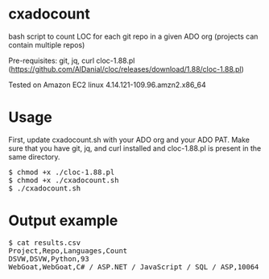 # cxadocount

bash script to count LOC for each git repo in a given ADO org (projects can contain multiple repos)

Pre-requisites: git, jq, curl cloc-1.88.pl (https://github.com/AlDanial/cloc/releases/download/1.88/cloc-1.88.pl)

Tested on Amazon EC2 linux 4.14.121-109.96.amzn2.x86_64

# Usage

First, update cxadocount.sh with your ADO org and your ADO PAT. Make sure that you have git, jq, and curl installed and cloc-1.88.pl is present in the same directory.

<pre>
$ chmod +x ./cloc-1.88.pl
$ chmod +x ./cxadocount.sh
$ ./cxadocount.sh
</pre>

# Output example

<pre>
$ cat results.csv
Project,Repo,Languages,Count
DSVW,DSVW,Python,93
WebGoat,WebGoat,C# / ASP.NET / JavaScript / SQL / ASP,10064
</pre>
